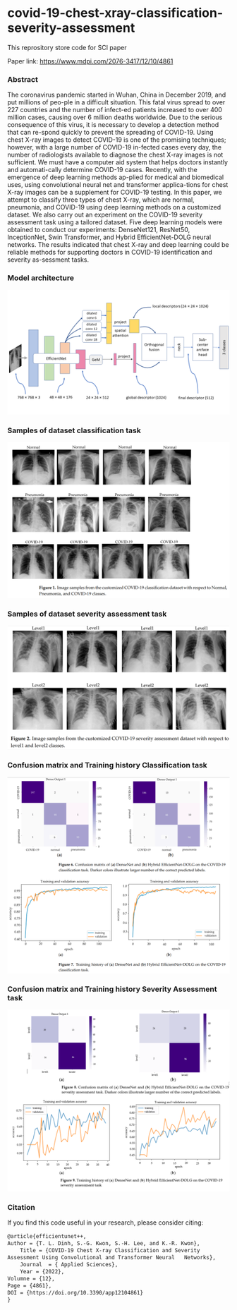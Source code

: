 # covid-19-chest-xray-classification-severity-assessment
 This reprository store code for SCI paper

Paper link: https://www.mdpi.com/2076-3417/12/10/4861

### Abstract
The coronavirus pandemic started in Wuhan, China in December 2019, and put millions of peo-ple in a difficult situation. This fatal virus spread to over 227 countries and the number of infect-ed patients increased to over 400 million cases, causing over 6 million deaths worldwide. Due to the serious consequence of this virus, it is necessary to develop a detection method that can re-spond quickly to prevent the spreading of COVID-19. Using chest X-ray images to detect COVID-19 is one of the promising techniques; however, with a large number of COVID-19 in-fected cases every day, the number of radiologists available to diagnose the chest X-ray images is not sufficient. We must have a computer aid system that helps doctors instantly and automati-cally determine COVID-19 cases. Recently, with the emergence of deep learning methods ap-plied for medical and biomedical uses, using convolutional neural net and transformer applica-tions for chest X-ray images can be a supplement for COVID-19 testing. In this paper, we attempt to classify three types of chest X-ray, which are normal, pneumonia, and COVID-19 using deep learning methods on a customized dataset. We also carry out an experiment on the COVID-19 severity assessment task using a tailored dataset. Five deep learning models were obtained to conduct our experiments: DenseNet121, ResNet50, InceptionNet, Swin Transformer, and Hybrid EfficientNet-DOLG neural networks. The results indicated that chest X-ray and deep learning could be reliable methods for supporting doctors in COVID-19 identification and severity as-sessment tasks.

### Model architecture
![alt text](https://github.com/tuan-ld/covid-19-chest-xray-classification-severity-assessment/blob/main/media/EfficientNet-DOLG.png) 

### Samples of dataset classification task
![alt text](https://github.com/tuan-ld/covid-19-chest-xray-classification-severity-assessment/blob/main/media/covid-classification-dataset.PNG)

### Samples of dataset severity assessment task
![alt text](https://github.com/tuan-ld/covid-19-chest-xray-classification-severity-assessment/blob/main/media/covid-severity-assessment-dataset.PNG)



### Confusion matrix and Training history Classification task
![alt text](https://github.com/tuan-ld/covid-19-chest-xray-classification-severity-assessment/blob/main/media/classification-confusion-matrix-training-history.PNG)


### Confusion matrix and Training history Severity Assessment task
![alt text](https://github.com/tuan-ld/covid-19-chest-xray-classification-severity-assessment/blob/main/media/severity-confusion-matrix-training-history.PNG)

### Citation
If you find this code useful in your research, please consider citing:

    @article{efficientunet++,
	Author = {T. L. Dinh, S.-G. Kwon, S.-H. Lee, and K.-R. Kwon},
        Title = {COVID-19 Chest X-ray Classification and Severity Assessment Using Convolutional and Transformer Neural   Networks},
        Journal  = { Applied Sciences},
        Year = {2022},
	Volumne = {12},
	Page = {4861},
	DOI = {https://doi.org/10.3390/app12104861}
    }
